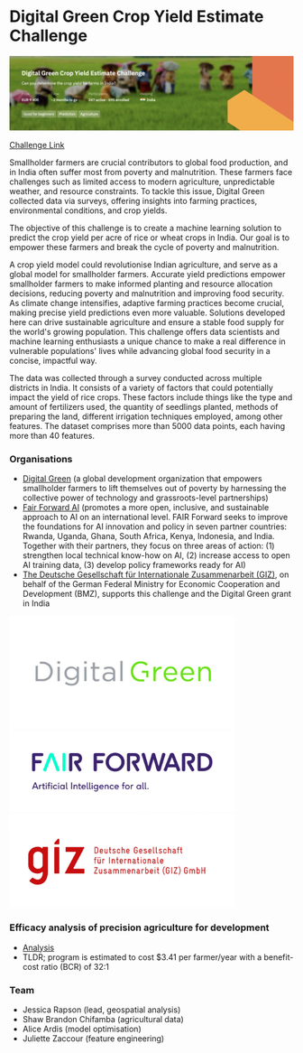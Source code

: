 # Digital Green Crop Yield Estimate Challenge

![title card](title-card.png)

[Challenge Link](https://zindi.africa/competitions/digital-green-crop-yield-estimate-challenge)

Smallholder farmers are crucial contributors to global food production, and in India often suffer most from poverty and malnutrition. These farmers face challenges such as limited access to modern agriculture, unpredictable weather, and resource constraints. To tackle this issue, Digital Green collected data via surveys, offering insights into farming practices, environmental conditions, and crop yields.

The objective of this challenge is to create a machine learning solution to predict the crop yield per acre of rice or wheat crops in India. Our goal is to empower these farmers and break the cycle of poverty and malnutrition.

A crop yield model could revolutionise Indian agriculture, and serve as a global model for smallholder farmers. Accurate yield predictions empower smallholder farmers to make informed planting and resource allocation decisions, reducing poverty and malnutrition and improving food security. As climate change intensifies, adaptive farming practices become crucial, making precise yield predictions even more valuable. Solutions developed here can drive sustainable agriculture and ensure a stable food supply for the world's growing population. This challenge offers data scientists and machine learning enthusiasts a unique chance to make a real difference in vulnerable populations' lives while advancing global food security in a concise, impactful way.

The data was collected through a survey conducted across multiple districts in India. It consists of a variety of factors that could potentially impact the yield of rice crops. These factors include things like the type and amount of fertilizers used, the quantity of seedlings planted, methods of preparing the land, different irrigation techniques employed, among other features. The dataset comprises more than 5000 data points, each having more than 40 features.

### Organisations
- [Digital Green](https://www.digitalgreen.org/) (a global development organization that empowers smallholder farmers to lift themselves out of poverty by harnessing the collective power of technology and grassroots-level partnerships)
- [Fair Forward AI](https://www.bmz-digital.global/en/overview-of-initiatives/fair-forward/) (promotes a more open, inclusive, and sustainable approach to AI on an international level. FAIR Forward seeks to improve the foundations for AI innovation and policy in seven partner countries: Rwanda, Uganda, Ghana, South Africa, Kenya, Indonesia, and India. Together with their partners, they focus on three areas of action: (1) strengthen local technical know-how on AI, (2) increase access to open AI training data, (3) develop policy frameworks ready for AI)
- [The Deutsche Gesellschaft für Internationale Zusammenarbeit (GIZ)](https://www.giz.de/de/html/index.html), on behalf of the German Federal Ministry for Economic Cooperation and Development (BMZ), supports this challenge and the Digital Green grant in India

<img src="digital-green.jpeg" width="400">

<img src="fair-forward.jpeg" width="400">

<img src="giz.jpeg" width="400">

### Efficacy analysis of precision agriculture for development
- [Analysis](https://files.givewell.org/files/DWDA%202009/PAD/PAD_Slide_presentation_2020.pdf)
- TLDR; program is estimated to cost $3.41 per farmer/year with a benefit-cost ratio (BCR) of 32:1

### Team
- Jessica Rapson (lead, geospatial analysis)
- Shaw Brandon Chifamba (agricultural data)
- Alice Ardis (model optimisation)
- Juliette Zaccour (feature engineering)

